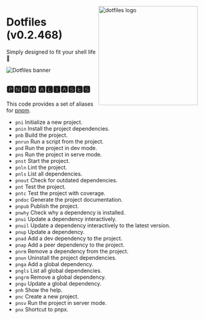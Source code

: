 <!-- markdownlint-disable MD033 MD041 -->

<img src="https://kura.pro/dotfiles/v2/images/logos/dotfiles.svg"
alt="dotfiles logo" width="261" align="right" />

<!-- markdownlint-enable MD033 MD041 -->

# Dotfiles (v0.2.468)

Simply designed to fit your shell life 🐚

![Dotfiles banner][banner]

## 🅿🅽🅿🅼 🅰🅻🅸🅰🆂🅴🆂

This code provides a set of aliases for [pnpm](https://pnpm.js.org/).

- `pni` Initialize a new project.
- `pnin` Install the project dependencies.
- `pnb` Build the project.
- `pnrun` Run a script from the project.
- `pnd` Run the project in dev mode.
- `pns` Run the project in serve mode.
- `pnst` Start the project.
- `pnln` Lint the project.
- `pnls` List all dependencies.
- `pnout` Check for outdated dependencies.
- `pnt` Test the project.
- `pntc` Test the project with coverage.
- `pndoc` Generate the project documentation.
- `pnpub` Publish the project.
- `pnwhy` Check why a dependency is installed.
- `pnui` Update a dependency interactively.
- `pnuil` Update a dependency interactively to the latest version.
- `pnup` Update a dependency.
- `pnad` Add a dev dependency to the project.
- `pnap` Add a peer dependency to the project.
- `pnrm` Remove a dependency from the project.
- `pnun` Uninstall the project dependencies.
- `pnga` Add a global dependency.
- `pngls` List all global dependencies.
- `pngrm` Remove a global dependency.
- `pngu` Update a global dependency.
- `pnh` Show the help.
- `pnc` Create a new project.
- `pnsv` Run the project in server mode.
- `pnx` Shortcut to pnpx.

[banner]: https://kura.pro/dotfiles/v2/images/titles/title-dotfiles.svg
